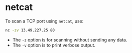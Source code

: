 # netcat

To scan a TCP port using `netcat`, use: 

```bash
nc -zv 13.49.227.25 80
```

- The `-z` option is for scanning without sending any data.
- The `-v` option is to print verbose output.


